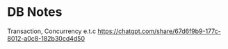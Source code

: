 # DB Notes

Transaction, Concurrency e.t.c https://chatgpt.com/share/67d6f9b9-177c-8012-a0c8-182b30cd4d50
